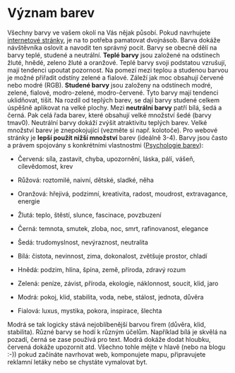 <!--
title: Význam barev
date: 16.4.2009 17:38:27
author: Roman Ožana <ozana@omdesign.cz>
tags: webdesign
-->


# Význam barev

Všechny barvy ve vašem okolí na Vás nějak působí. Pokud navrhujete [internetové stránky](http://www.omdesign.cz "Internetové stránky"), je na to potřeba pamatovat dvojnásob. Barva dokáže návštěvníka oslovit a navodit ten správný pocit. Barvy se obecně dělí na barvy teplé, studené a neutrální. **Teplé barvy** jsou založené na odstínech žluté, hnědé, zeleno žluté a oranžové. Teplé barvy svoji podstatou vzrušují, mají tendenci upoutat pozornost. Na pomezí mezi teplou a studenou barvou je možné přiřadit odstíny zelené a fialové. Záleží jak moc obsahují červené nebo modré (RGB). **Studené barvy** jsou založeny na odstínech modré, zelené, fialové, modro-zelené, modro-červené. Tyto barvy mají tendenci uklidňovat, tišit. Na rozdíl od teplých barev, se dají barvy studené celkem úspěšně aplikovat na velké plochy. Mezi **neutrální barvy** patří bílá, šedá a černá. Pak celá řada barev, které obsahují velké množství šedé (barvy tmav0). Neutrální barvy dokáží zvýšit atraktivitu teplých barev. Velké množství barev je znepokojující (vezměte si např. kolotoče). Pro webové stránky je **lepší použít nižší množství** barev (ideálně 3-4). Barvy jsou často a právem spojovány s konkrétními vlastnostmi ([Psychologie barev](http://www.webdesign.org/web/web-design-basics/color-theory/color-psychology-quick-reference-cards.13826.html "Barvy a jejich význam")):

- Červená: síla, zastavit, chyba, upozornění, láska, pálí, vášeň, cílevědomost, krev
- Růžová: roztomilé, naivní, dětské, sladké, něha
- Oranžová: hřejivá, podzimní, kreativita, radost, moudrost, extravagance, energie
- Žlutá: teplo, štěstí, slunce, fascinace, povzbuzení

- Černá: temnota, smutek, zloba, noc, smrt, rafinovanost, elegance
- Šedá: trudomyslnost, nevýraznost, neutralita
- Bílá: čistota, nevinnost, zima, dokonalost, zvětšuje prostor, chladí

- Hnědá: podzim, hlína, špína, země, příroda, zdravý rozum
- Zelená: peníze, závist, příroda, ekologie, náklonnost, soucit, klid, jaro
- Modrá: pokoj, klid, stabilita, voda, nebe, stálost, jednota, důvěra
- Fialová: luxus, mystika, pokora, inspirace, šlechta

 Modrá se tak logicky stává nejoblíbenější barvou firem (důvěra, klid, stabilita). Různé barvy se hodí k různým účelům. Například bílá je skvělá na pozadí, černá se zase používá pro text. Modrá dokáže dodat hloubku, červená dokáže upozornit atd. Všechno tohle mějte v hlavě (nebo na blogu :-)) pokud začínáte navrhovat web, komponujete mapu, připravujete reklamní letáky nebo se chystáte vymalovat byt.